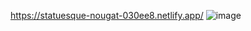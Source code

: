 https://statuesque-nougat-030ee8.netlify.app/
![image](https://user-images.githubusercontent.com/112110461/195507109-316692c7-178c-4d7a-ad15-56b96486d917.png)

